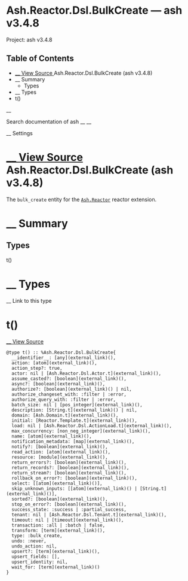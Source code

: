 # Ash.Reactor.Dsl.BulkCreate — ash v3.4.8

Project: ash v3.4.8

## Table of Contents

- [ __ View Source ](external_link) Ash.Reactor.Dsl.BulkCreate (ash v3.4.8)
- __ Summary
  - Types
- __ Types
- t()

__

Search documentation of ash __ __

__ Settings

#  [ __ View Source ](external_link) Ash.Reactor.Dsl.BulkCreate (ash v3.4.8)

The `bulk_create` entity for the [`Ash.Reactor`](external_link) reactor extension.

#  __ Summary

##  Types

t()

#  __ Types

__ Link to this type

# t()

[ __ View Source ](external_link)
    
    
    @type t() :: %Ash.Reactor.Dsl.BulkCreate{
      __identifier__: [any](external_link)(),
      action: [atom](external_link)(),
      action_step?: true,
      actor: nil | [Ash.Reactor.Dsl.Actor.t](external_link)(),
      assume_casted?: [boolean](external_link)(),
      async?: [boolean](external_link)(),
      authorize?: [boolean](external_link)() | nil,
      authorize_changeset_with: :filter | :error,
      authorize_query_with: :filter | :error,
      batch_size: nil | [pos_integer](external_link)(),
      description: [String.t](external_link)() | nil,
      domain: [Ash.Domain.t](external_link)(),
      initial: [Reactor.Template.t](external_link)(),
      load: nil | [Ash.Reactor.Dsl.ActionLoad.t](external_link)(),
      max_concurrency: [non_neg_integer](external_link)(),
      name: [atom](external_link)(),
      notification_metadata: [map](external_link)(),
      notify?: [boolean](external_link)(),
      read_action: [atom](external_link)(),
      resource: [module](external_link)(),
      return_errors?: [boolean](external_link)(),
      return_records?: [boolean](external_link)(),
      return_stream?: [boolean](external_link)(),
      rollback_on_error?: [boolean](external_link)(),
      select: [[atom](external_link)()],
      skip_unknown_inputs: [[atom](external_link)() | [String.t](external_link)()],
      sorted?: [boolean](external_link)(),
      stop_on_error?: [boolean](external_link)(),
      success_state: :success | :partial_success,
      tenant: nil | [Ash.Reactor.Dsl.Tenant.t](external_link)(),
      timeout: nil | [timeout](external_link)(),
      transaction: :all | :batch | false,
      transform: [term](external_link)(),
      type: :bulk_create,
      undo: :never,
      undo_action: nil,
      upsert?: [term](external_link)(),
      upsert_fields: [],
      upsert_identity: nil,
      wait_for: [term](external_link)()
    }
